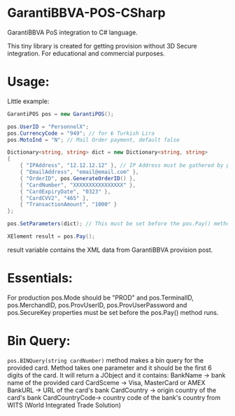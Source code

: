 # GarantiBBVA-POS-CSharp
GarantiBBVA PoS integration to C# language.

This tiny library is created for getting provision without 3D Secure integration. For educational and commercial purposes.

# Usage:

Little example:

```csharp
GarantiPOS pos = new GarantiPOS();

pos.UserID = "PersonnelX";
pos.CurrencyCode = "949"; // for ₺ Turkish Lira
pos.MotoInd = "N"; // Mail Order payment, default false

Dictionary<string, string> dict = new Dictionary<string, string>
{
    { "IPAddress", "12.12.12.12" }, // IP Address must be gathered by programatically!
    { "EmailAddress", "email@email.com" },
    { "OrderID", pos.GenerateOrderID() },
    { "CardNumber", "XXXXXXXXXXXXXXXX" },
    { "CardExpiryDate", "0323" },
    { "CardCVV2", "465" },
    { "TransactionAmount", "1000" }
};

pos.SetParameters(dict); // This must be set before the pos.Pay() method.

XElement result = pos.Pay();
```

result variable contains the XML data from GarantiBBVA provision post. 

# Essentials:
For production pos.Mode should be "PROD" and pos.TerminalID, pos.MerchandID, pos.ProvUserID, pos.ProvUserPassword and pos.SecureKey properties must be set before the pos.Pay() method runs.

# Bin Query:
```pos.BINQuery(string cardNumber)``` method makes a bin query for the provided card. Method takes one parameter and it should be the first 6 digits of the card. It will return a JObject and it contains:
BankName -> bank name of the provided card
CardSceme -> Visa, MasterCard or AMEX
BankURL -> URL of the card's bank
CardCountry -> origin country of the card's bank
CardCountryCode-> country code of the bank's country from WITS (World Integrated Trade Solution)
